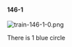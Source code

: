 #### 146-1
![train-146-1-0.png](https://github.com/lil-lab/nlvr/raw/master/nlvr/train/images/56/train-146-1-0.png "train-146-1-0.png")

There is 1 blue circle